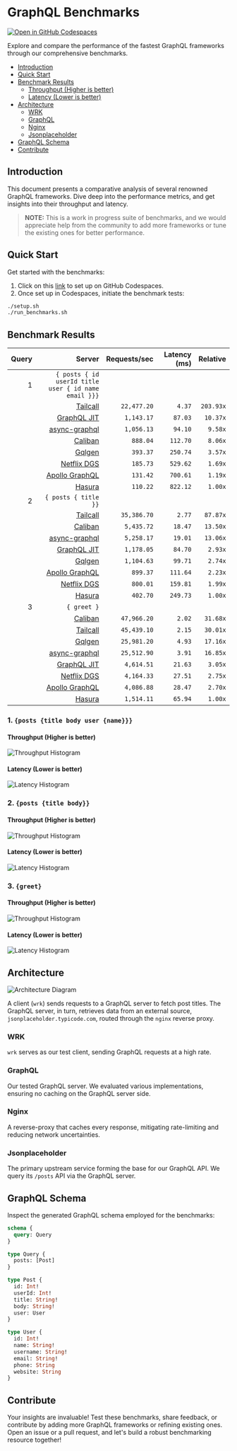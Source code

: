 # GraphQL Benchmarks <!-- omit from toc -->

[![Open in GitHub Codespaces](https://github.com/codespaces/badge.svg)](https://codespaces.new/tailcallhq/graphql-benchmarks)

Explore and compare the performance of the fastest GraphQL frameworks through our comprehensive benchmarks.

- [Introduction](#introduction)
- [Quick Start](#quick-start)
- [Benchmark Results](#benchmark-results)
  - [Throughput (Higher is better)](#throughput-higher-is-better)
  - [Latency (Lower is better)](#latency-lower-is-better)
- [Architecture](#architecture)
  - [WRK](#wrk)
  - [GraphQL](#graphql)
  - [Nginx](#nginx)
  - [Jsonplaceholder](#jsonplaceholder)
- [GraphQL Schema](#graphql-schema)
- [Contribute](#contribute)

[Tailcall]: https://github.com/tailcallhq/tailcall
[Gqlgen]: https://github.com/99designs/gqlgen
[Apollo GraphQL]: https://github.com/apollographql/apollo-server
[Netflix DGS]: https://github.com/netflix/dgs-framework
[Caliban]: https://github.com/ghostdogpr/caliban
[async-graphql]: https://github.com/async-graphql/async-graphql
[Hasura]: https://github.com/hasura/graphql-engine
[GraphQL JIT]: https://github.com/zalando-incubator/graphql-jit

## Introduction

This document presents a comparative analysis of several renowned GraphQL frameworks. Dive deep into the performance metrics, and get insights into their throughput and latency.

> **NOTE:** This is a work in progress suite of benchmarks, and we would appreciate help from the community to add more frameworks or tune the existing ones for better performance.

## Quick Start

Get started with the benchmarks:

1. Click on this [link](https://codespaces.new/tailcallhq/graphql-benchmarks) to set up on GitHub Codespaces.
2. Once set up in Codespaces, initiate the benchmark tests:

```bash
./setup.sh
./run_benchmarks.sh
```

## Benchmark Results

<!-- PERFORMANCE_RESULTS_START -->

| Query | Server | Requests/sec | Latency (ms) | Relative |
|-------:|--------:|--------------:|--------------:|---------:|
| 1 | `{ posts { id userId title user { id name email }}}` |
|| [Tailcall] | `22,477.20` | `4.37` | `203.93x` |
|| [GraphQL JIT] | `1,143.17` | `87.03` | `10.37x` |
|| [async-graphql] | `1,056.13` | `94.10` | `9.58x` |
|| [Caliban] | `888.04` | `112.70` | `8.06x` |
|| [Gqlgen] | `393.37` | `250.74` | `3.57x` |
|| [Netflix DGS] | `185.73` | `529.62` | `1.69x` |
|| [Apollo GraphQL] | `131.42` | `700.61` | `1.19x` |
|| [Hasura] | `110.22` | `822.12` | `1.00x` |
| 2 | `{ posts { title }}` |
|| [Tailcall] | `35,386.70` | `2.77` | `87.87x` |
|| [Caliban] | `5,435.72` | `18.47` | `13.50x` |
|| [async-graphql] | `5,258.17` | `19.01` | `13.06x` |
|| [GraphQL JIT] | `1,178.05` | `84.70` | `2.93x` |
|| [Gqlgen] | `1,104.63` | `99.71` | `2.74x` |
|| [Apollo GraphQL] | `899.37` | `111.64` | `2.23x` |
|| [Netflix DGS] | `800.01` | `159.81` | `1.99x` |
|| [Hasura] | `402.70` | `249.73` | `1.00x` |
| 3 | `{ greet }` |
|| [Caliban] | `47,966.20` | `2.02` | `31.68x` |
|| [Tailcall] | `45,439.10` | `2.15` | `30.01x` |
|| [Gqlgen] | `25,981.20` | `4.93` | `17.16x` |
|| [async-graphql] | `25,512.90` | `3.91` | `16.85x` |
|| [GraphQL JIT] | `4,614.51` | `21.63` | `3.05x` |
|| [Netflix DGS] | `4,164.33` | `27.51` | `2.75x` |
|| [Apollo GraphQL] | `4,086.88` | `28.47` | `2.70x` |
|| [Hasura] | `1,514.11` | `65.94` | `1.00x` |

<!-- PERFORMANCE_RESULTS_END -->



### 1. `{posts {title body user {name}}}`
#### Throughput (Higher is better)

![Throughput Histogram](assets/req_sec_histogram1.png)

#### Latency (Lower is better)

![Latency Histogram](assets/latency_histogram1.png)

### 2. `{posts {title body}}`
#### Throughput (Higher is better)

![Throughput Histogram](assets/req_sec_histogram2.png)

#### Latency (Lower is better)

![Latency Histogram](assets/latency_histogram2.png)

### 3. `{greet}`
#### Throughput (Higher is better)

![Throughput Histogram](assets/req_sec_histogram3.png)

#### Latency (Lower is better)

![Latency Histogram](assets/latency_histogram3.png)

## Architecture

![Architecture Diagram](assets/architecture.png)

A client (`wrk`) sends requests to a GraphQL server to fetch post titles. The GraphQL server, in turn, retrieves data from an external source, `jsonplaceholder.typicode.com`, routed through the `nginx` reverse proxy.

### WRK

`wrk` serves as our test client, sending GraphQL requests at a high rate.

### GraphQL

Our tested GraphQL server. We evaluated various implementations, ensuring no caching on the GraphQL server side.

### Nginx

A reverse-proxy that caches every response, mitigating rate-limiting and reducing network uncertainties.

### Jsonplaceholder

The primary upstream service forming the base for our GraphQL API. We query its `/posts` API via the GraphQL server.

## GraphQL Schema

Inspect the generated GraphQL schema employed for the benchmarks:

```graphql
schema {
  query: Query
}

type Query {
  posts: [Post]
}

type Post {
  id: Int!
  userId: Int!
  title: String!
  body: String!
  user: User
}

type User {
  id: Int!
  name: String!
  username: String!
  email: String!
  phone: String
  website: String
}
```

## Contribute

Your insights are invaluable! Test these benchmarks, share feedback, or contribute by adding more GraphQL frameworks or refining existing ones. Open an issue or a pull request, and let's build a robust benchmarking resource together!
